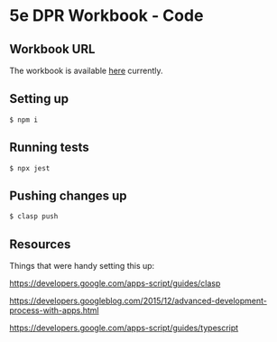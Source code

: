 # 5e DPR Workbook - Code

## Workbook URL

The workbook is available [here](https://docs.google.com/spreadsheets/d/1WTOgF6mWZq-tbtlJpcK_7l2IWFkEZc63zD8_45c_rDk/edit?pli=1#gid=1329118592) currently.

## Setting up

```
$ npm i
```

## Running tests

```
$ npx jest
```

## Pushing changes up

```
$ clasp push
```

## Resources

Things that were handy setting this up:

https://developers.google.com/apps-script/guides/clasp

https://developers.googleblog.com/2015/12/advanced-development-process-with-apps.html

https://developers.google.com/apps-script/guides/typescript
